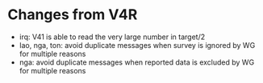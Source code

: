 # Changes from V4R

* irq: V41 is able to read the very large number in target/2
* lao, nga, ton: avoid duplicate messages when survey is ignored by WG for
  multiple reasons
* nga: avoid duplicate messages when reported data is excluded by WG for
  multiple reasons
